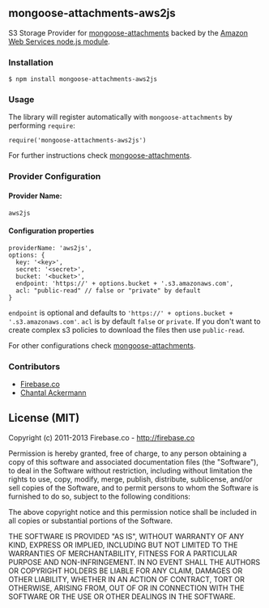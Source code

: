 ## mongoose-attachments-aws2js

S3 Storage Provider for [mongoose-attachments](https://github.com/firebaseco/mongoose-attachments) backed by the [Amazon Web Services node.js module](https://github.com/SaltwaterC/aws2js).

### Installation

    $ npm install mongoose-attachments-aws2js

### Usage

The library will register automatically with `mongoose-attachments` by performing `require`:

    require('mongoose-attachments-aws2js')

For further instructions check [mongoose-attachments](https://github.com/firebaseco/mongoose-attachments).

### Provider Configuration
#### Provider Name:

    aws2js

#### Configuration properties

    providerName: 'aws2js',
    options: {
      key: '<key>',
      secret: '<secret>',
      bucket: '<bucket>',
      endpoint: 'https://' + options.bucket + '.s3.amazonaws.com',
      acl: "public-read" // false or "private" by default
    }

`endpoint` is optional and defaults to `'https://' + options.bucket + '.s3.amazonaws.com'`.
`acl` is by default `false` or `private`. If you don't want to create complex s3 policies to download the files then use `public-read`.

For other configurations check [mongoose-attachments](https://github.com/firebaseco/mongoose-attachments).

### Contributors

* [Firebase.co](https://github.com/firebaseco)
* [Chantal Ackermann](https://github.com/nuarhu)

## License (MIT)

Copyright (c) 2011-2013 Firebase.co - http://firebase.co

Permission is hereby granted, free of charge, to any person obtaining a copy of this software and associated documentation files (the "Software"), to deal in the Software without restriction, including without limitation the rights to use, copy, modify, merge, publish, distribute, sublicense, and/or sell copies of the Software, and to permit persons to whom the Software is furnished to do so, subject to the following conditions:

The above copyright notice and this permission notice shall be included in all copies or substantial portions of the Software.

THE SOFTWARE IS PROVIDED "AS IS", WITHOUT WARRANTY OF ANY KIND, EXPRESS OR IMPLIED, INCLUDING BUT NOT LIMITED TO THE WARRANTIES OF MERCHANTABILITY, FITNESS FOR A PARTICULAR PURPOSE AND NON-INFRINGEMENT. IN NO EVENT SHALL THE AUTHORS OR COPYRIGHT HOLDERS BE LIABLE FOR ANY CLAIM, DAMAGES OR OTHER LIABILITY, WHETHER IN AN ACTION OF CONTRACT, TORT OR OTHERWISE, ARISING FROM, OUT OF OR IN CONNECTION WITH THE SOFTWARE OR THE USE OR OTHER DEALINGS IN THE SOFTWARE.

